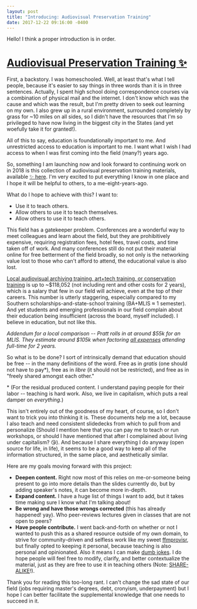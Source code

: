 ```yaml
---
layout: post
title: "Introducing: Audiovisual Preservation Training"
date: 2017-12-22 09:16:00 -0400
---
```


Hello! I think a proper introduction is in order.

# [Audiovisual Preservation Training ✨](http://training.ashleyblewer.com/)

  
First, a backstory. I was homeschooled. Well, at least that's what I tell people, because it's easier to say things in three words than it is in three sentences. Actually, I spent high school doing correspondence courses via a combination of physical mail and the internet. I don't know which was the cause and which was the result, but I'm pretty driven to seek out learning on my own. I also grew up in a rural environment, surrounded completely by grass for ~10 miles on all sides, so I didn't have the resources that I'm so privileged to have now living in the biggest city in the States (and yet woefully take it for granted!).

All of this to say, education is foundationally important to me. And unrestricted access to education is important to me. I want what I wish I had access to when I was first coming into the field (many?) years ago. 

So, something I am launching now and look forward to continuing work on in 2018 is this collection of audiovisual preservation training materials, available [✨ here](http://training.ashleyblewer.com/). I'm very excited to put everything I know in one place and I hope it will be helpful to others, to a me-eight-years-ago. 

What do I hope to achieve with this? I want to:  

- Use it to teach others.
- Allow others to use it to teach themselves.
- Allow others to use it to teach others.

This field has a gatekeeper problem. Conferences are a wonderful way to meet colleagues and learn about the field, but they are prohibitively expensive, requiring registration fees, hotel fees, travel costs, and time taken off of work. And many conferences still do not put their material online for free betterment of the field broadly, so not only is the networking value lost to those who can't afford to attend, the educational value is also lost.  

[Local audiovisual archiving training, art+tech training, or conservation training](https://www.nyu.edu/students/student-information-and-resources/bills-payments-and-refunds/tuition-and-fee-rates/2017-2018/tisch-school-of-the-arts-graduate-2017-2018.html) is up to ~$118,052 (not including rent and other costs for 2 years), which is a salary that few in our field will achieve, even at the top of their careers. This number is utterly staggering, especially compared to my Southern scholarships-and-state-school training (BA+MLIS ≈ 1 semester). And yet students and emerging professionals in our field complain about their education being insufficient (across the board, myself included). I believe in education, but not like this.

*Addendum for a local comparison -- Pratt rolls in at around $55k for an MLIS. They estimate around $105k when factoring [all expenses](https://www.pratt.edu/uploads/cost_of_attendance_-_graduate_2017-2018_2_2.pdf) attending full-time for 2 years.*

So what is to be done? I sort of intrinsically demand that education should be free -- in the many definitions of the word. Free as in *gratis* (one should not have to pay\*), free as in *libre* (it should not be restricted), and free as in "freely shared amongst each other."

\* (For the residual produced content. I understand paying people for their labor -- teaching is hard work. Also, we live in capitalism, which puts a real damper on *everything*.)

This isn't entirely out of the goodness of my heart, of course, so I don't want to trick you into thinking it is. These documents help me a lot, because I also teach and need consistent slidedecks from which to pull from and personalize (Should I mention here that you can pay me to teach or run workshops, or should I have mentioned that after I complained about living under capitalism? 😘). And because I share everything I do anyway (open source for life, in life), it seems to be a good way to keep all of the information structured, in the same place, and aesthetically similar.

Here are my goals moving forward with this project:

- **Deepen content.** Right now most of this relies on me-or-someone being present to go into more details than the slides currently do, but by adding speaker's notes, it can become more in-depth.
- **Expand content.** I have a huge list of things I want to add, but it takes time making sure I know what I'm talking about!
- **Be wrong and have those wrongs corrected** (this has already happened! yay). Who peer-reviews lectures given in classes that are not open to peers?
- **Have people contribute.** I went back-and-forth on whether or not I wanted to push this as a shared resource outside of my own domain, to strive for community-driven and selfless work like my sweet [ffmprovisr](https://amiaopensource.github.io/ffmprovisr/), but finally opted to keeping it personal, because teaching is also personal and opinionated. Also it means I can make [dumb jokes](https://twitter.com/thomasgpadilla/status/943504221562748928). I do hope people will feel free to modify, clarify, and better contextualize the material, just as they are free to use it in teaching others (Note: [SHARE-ALIKE](https://creativecommons.org/licenses/by-sa/4.0/)!).

Thank you for reading this too-long rant. I can't change the sad state of our field (jobs requiring master's degrees, debt, cronyism, underpayment) but I hope I can better facilitate the supplemental knowledge that one needs to succeed in it.





